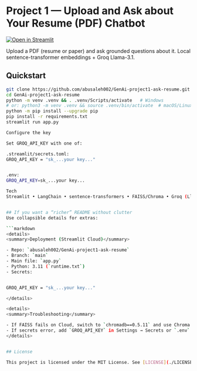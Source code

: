 # Project 1 — Upload and Ask about Your Resume (PDF) Chatbot

[![Open in Streamlit](https://static.streamlit.io/badges/streamlit_badge.svg)](https://genai-project1-ask-resume-rbyksdwddtvtaw4wshmsvb.streamlit.app)

Upload a PDF (resume or paper) and ask grounded questions about it. Local sentence-transformer embeddings + Groq Llama-3.1.

## Quickstart
```bash
git clone https://github.com/abusaleh002/GenAi-project1-ask-resume.git
cd GenAi-project1-ask-resume
python -m venv .venv && . .venv/Scripts/activate   # Windows
# or: python3 -m venv .venv && source .venv/bin/activate  # macOS/Linux
python -m pip install --upgrade pip
pip install -r requirements.txt
streamlit run app.py

Configure the key

Set GROQ_API_KEY with one of:

.streamlit/secrets.toml:
GROQ_API_KEY = "sk_...your key..."


.env:
GROQ_API_KEY=sk_...your key...

Tech
Streamlit • LangChain • sentence-transformers • FAISS/Chroma • Groq (Llama-3.1)


## If you want a “richer” README without clutter
Use collapsible details for extras:

```markdown
<details>
<summary>Deployment (Streamlit Cloud)</summary>

- Repo: `abusaleh002/GenAi-project1-ask-resume`
- Branch: `main`
- Main file: `app.py`
- Python: 3.11 (`runtime.txt`)
- Secrets:


GROQ_API_KEY = "sk_...your key..."

</details>

<details>
<summary>Troubleshooting</summary>

- If FAISS fails on Cloud, switch to `chromadb==0.5.11` and use Chroma vector store.
- If secrets error, add `GROQ_API_KEY` in Settings → Secrets or `.env`.
</details>


## License

This project is licensed under the MIT License. See [LICENSE](./LICENSE) for details.




